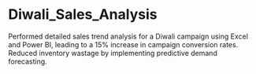 # Diwali_Sales_Analysis
Performed detailed sales trend analysis for a Diwali campaign using Excel and Power BI, leading to a 15% increase in campaign conversion rates. Reduced inventory wastage by implementing predictive demand forecasting.
